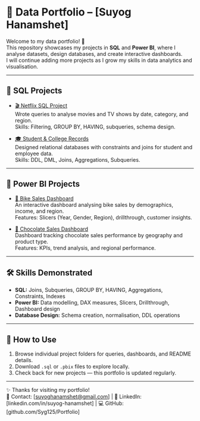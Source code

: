 # 📂 Data Portfolio – [Suyog Hanamshet]

Welcome to my data portfolio! 🚀  
This repository showcases my projects in **SQL** and **Power BI**, where I analyse datasets, design databases, and create interactive dashboards.  
I will continue adding more projects as I grow my skills in data analytics and visualisation.  

---

## 🔹 SQL Projects
- [🎬 Netflix SQL Project](./SQL%20Projects/Netflix%20Project)  
  Wrote queries to analyse movies and TV shows by date, category, and region.  
  Skills: Filtering, GROUP BY, HAVING, subqueries, schema design.  

- [🎓 Student & College Records](./SQL%20Projects/Students%20College%20Records)  
  Designed relational databases with constraints and joins for student and employee data.  
  Skills: DDL, DML, Joins, Aggregations, Subqueries.  

---

## 🔹 Power BI Projects
- [🚴 Bike Sales Dashboard](./Power%20BI%20Projects/Bike%20Sale%20PowerBI%20Project)  
  An interactive dashboard analysing bike sales by demographics, income, and region.  
  Features: Slicers (Year, Gender, Region), drillthrough, customer insights.  

- [🍫 Chocolate Sales Dashboard](./Power%20BI%20Projects/Chocolate%20sale%20PowerBI%20Project)  
  Dashboard tracking chocolate sales performance by geography and product type.  
  Features: KPIs, trend analysis, and regional performance.  

---

## 🛠️ Skills Demonstrated
- **SQL:** Joins, Subqueries, GROUP BY, HAVING, Aggregations, Constraints, Indexes  
- **Power BI:** Data modelling, DAX measures, Slicers, Drillthrough, Dashboard design  
- **Database Design:** Schema creation, normalisation, DDL operations  

---

## 📎 How to Use
1. Browse individual project folders for queries, dashboards, and README details.  
2. Download `.sql` or `.pbix` files to explore locally.  
3. Check back for new projects — this portfolio is updated regularly.  

---

✨ Thanks for visiting my portfolio!  
📧 Contact: [suyoghanamshet@gmail.com] | 💼 LinkedIn: [linkedin.com/in/suyog-hanamshet] | 💻 GitHub: [github.com/Syg125/Portfolio]  

